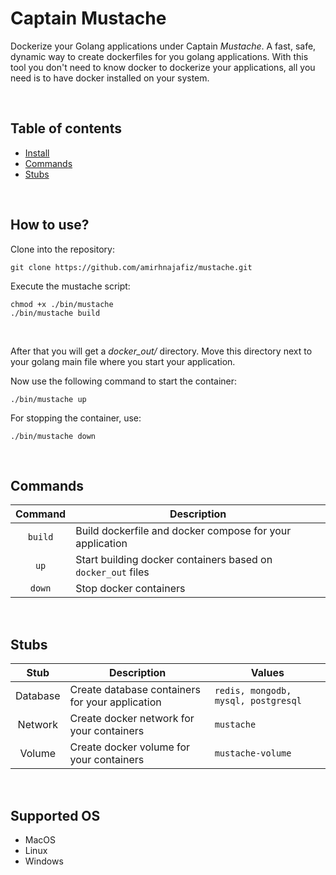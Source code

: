 # Captain Mustache

Dockerize your Golang applications under Captain *Mustache*. 
A fast, safe, dynamic way to create dockerfiles for you golang applications.
With this tool you don't need to know docker to dockerize your applications, 
all you need is to have docker installed on your system.

<br />

## Table of contents

- [Install](#how-to-use)
- [Commands](#commands)
- [Stubs](#stubs)

<br />

## How to use?

Clone into the repository:

```shell
git clone https://github.com/amirhnajafiz/mustache.git
```

Execute the mustache script:

```shell
chmod +x ./bin/mustache
./bin/mustache build
```
<br />

After that you will get a _docker_out/_ directory. Move this directory next to your golang main file where
you start your application.

Now use the following command to start the container:

```shell
./bin/mustache up
```

For stopping the container, use:

```shell
./bin/mustache down
```

<br />

## Commands

|   Command   | Description                                                      |
|:-----------:|------------------------------------------------------------------|
| ```build``` | Build dockerfile and docker compose for your application         |
|  ```up```   | Start building docker containers based on ```docker_out``` files |
| ```down```  | Stop docker containers                                           |

<br />

## Stubs

|   Stub   | Description                                     | Values                                  |
|:--------:|-------------------------------------------------|-----------------------------------------|
| Database | Create database containers for your application | ```redis, mongodb, mysql, postgresql``` |
| Network  | Create docker network for your containers       | ```mustache```                          |
|  Volume  | Create docker volume for your containers        | ```mustache-volume```                   |

<br />

## Supported OS

- MacOS
- Linux
- Windows
